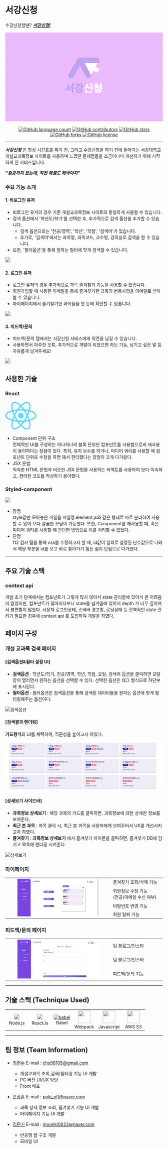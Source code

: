 # 서강신청

수강신청할땐? [**_서강신청!_**](http://sogang-sincheong.com)

[![logo](src/assets/img/logo_widever.png)](http://sogang-sincheong.com)

<p align="center">
	<a href="https://github.com/facade-team/sogang-register-web/search?l=TSX&type=code"><img alt="GitHub language count" src="https://img.shields.io/github/languages/count/facade-team/sogang-register-web"></a>
	<a href="https://github.com/facade-team/sogang-register-web/graphs/contributors"><img alt="GitHub contributors" src="https://img.shields.io/github/contributors/facade-team/sogang-register-web?color=success"></a>
	<a href="https://github.com/facade-team/sogang-register-web/stargazers"><img alt="GitHub stars" src="https://img.shields.io/github/stars/facade-team/sogang-register-web"></a>
	<a href="https://github.com/facade-team/sogang-register-web/network"><img alt="GitHub forks" src="https://img.shields.io/github/forks/facade-team/sogang-register-web"></a>
	<a href="https://github.com/facade-team/sogang-register-web/blob/master/LICENSE"><img alt="GitHub license" src="https://img.shields.io/github/license/facade-team/sogang-register-web"></a>
</p>

---

**_서강신청_** 은 항상 시간표를 짜기 전, 그리고 수강신청을 하기 전에 들어가는 서강대학교 개설교과목정보 사이트를 사용하며 느꼈던 문제점들을 조금이나마 개선하기 위해 시작하게 된 서비스입니다.

_**"컴공까지 왔는데, 직접 해결도 해봐야지"**_

### 주요 기능 소개

#### 1. 비로그인 유저

- 비로그인 유저의 경우 기존 개설교과목정보 사이트와 동일하게 사용할 수 있습니다.
- 검색 옵션에서 '학년도/학기'를 선택한 후, 추가적으로 검색 옵션을 추가할 수 있습니다.
  - 검색 옵션으로는 '전공/영역', '학년', '학점', '검색어'가 있습니다.
  - 추가로, '검색어'에서는 과목명, 과목코드, 교수명, 강의실로 검색을 할 수 있습니다.
- 또한, '필터옵션'을 통해 원하는 필터에 맞게 검색할 수 있습니다.

<img src = "https://www.notion.so/image/https%3A%2F%2Fs3-us-west-2.amazonaws.com%2Fsecure.notion-static.com%2F08a8f0b3-1211-46fc-94f2-e1fc6692f060%2F%E1%84%89%E1%85%B3%E1%84%8F%E1%85%B3%E1%84%85%E1%85%B5%E1%86%AB%E1%84%89%E1%85%A3%E1%86%BA_2021-08-15_%E1%84%8B%E1%85%A9%E1%84%92%E1%85%AE_5.52.37.png?table=block&id=b23b1df8-5deb-4522-861e-da65f486e257&spaceId=245b7cab-78ce-4eca-ad7c-a658eb996c42&width=2360&userId=de81cae8-d8ea-4da1-a571-2823f68a3d2d&cache=v2"/>

#### 2. 로그인 유저

- 로그인 유저의 경우 추가적으로 과목 즐겨찾기 기능을 사용할 수 있습니다.
- 회원가입할 때 사용한 이메일을 통해 즐겨찾기한 과목의 변동사항을 이메일로 받아 볼 수 있습니다.
- 마이페이지에서 즐겨찾기한 과목들을 한 눈에 확인할 수 있습니다.

<img src = "https://www.notion.so/image/https%3A%2F%2Fs3-us-west-2.amazonaws.com%2Fsecure.notion-static.com%2Fc84ce974-eceb-4c2a-b651-82e6064de453%2F%E1%84%89%E1%85%B3%E1%84%8F%E1%85%B3%E1%84%85%E1%85%B5%E1%86%AB%E1%84%89%E1%85%A3%E1%86%BA_2021-08-14_%E1%84%8B%E1%85%A9%E1%84%92%E1%85%AE_10.28.57.png?table=block&id=6f35cb33-f528-4106-b8a3-80eb285e16b5&spaceId=245b7cab-78ce-4eca-ad7c-a658eb996c42&width=2360&userId=de81cae8-d8ea-4da1-a571-2823f68a3d2d&cache=v2"/>

#### 3. 피드백/문의

- 피드백/문의 탭에서는 서강신청 서비스에게 의견을 남길 수 있습니다.
- 사용하면서 마주한 오류, 추가적으로 개발이 되었으면 하는 기능, 남기고 싶은 말 등 자유롭게 남겨주세요!

<img src = "https://www.notion.so/image/https%3A%2F%2Fs3-us-west-2.amazonaws.com%2Fsecure.notion-static.com%2F9d361c96-c595-46c8-a66c-2f0de2690ac2%2F%E1%84%89%E1%85%B3%E1%84%8F%E1%85%B3%E1%84%85%E1%85%B5%E1%86%AB%E1%84%89%E1%85%A3%E1%86%BA_2021-08-14_%E1%84%8B%E1%85%A9%E1%84%92%E1%85%AE_10.17.09.png?table=block&id=8c6cdd78-26fc-45e5-bf17-a5df3d0ebb43&spaceId=245b7cab-78ce-4eca-ad7c-a658eb996c42&width=2360&userId=de81cae8-d8ea-4da1-a571-2823f68a3d2d&cache=v2"/>

## 사용한 기술

### React

[<img src="data:image/svg+xml;base64,PHN2ZyB4bWxucz0iaHR0cDovL3d3dy53My5vcmcvMjAwMC9zdmciIHZpZXdCb3g9Ii0xMS41IC0xMC4yMzE3NCAyMyAyMC40NjM0OCI+CiAgPHRpdGxlPlJlYWN0IExvZ288L3RpdGxlPgogIDxjaXJjbGUgY3g9IjAiIGN5PSIwIiByPSIyLjA1IiBmaWxsPSIjNjFkYWZiIi8+CiAgPGcgc3Ryb2tlPSIjNjFkYWZiIiBzdHJva2Utd2lkdGg9IjEiIGZpbGw9Im5vbmUiPgogICAgPGVsbGlwc2Ugcng9IjExIiByeT0iNC4yIi8+CiAgICA8ZWxsaXBzZSByeD0iMTEiIHJ5PSI0LjIiIHRyYW5zZm9ybT0icm90YXRlKDYwKSIvPgogICAgPGVsbGlwc2Ugcng9IjExIiByeT0iNC4yIiB0cmFuc2Zvcm09InJvdGF0ZSgxMjApIi8+CiAgPC9nPgo8L3N2Zz4K" width ="100">](https://reactjs.org/)

- Component 단위 구조  
  전체적인 UI를 구성하는 하나하나의 블록 단위인 컴포넌트를 사용함으로써 재사용이 용이하다는 장점이 있다. 특히, 유지 보수를 하거나, 미디어 쿼리를 사용할 때 컴포넌트 단위로 수정을 하면 돼서 편리했다는 장점이 크게 다가왔다.
- JSX 문법  
  익숙한 HTML 문법과 비슷한 JSX 문법을 사용하는 리액트를 사용하여 보다 익숙하고, 편리한 코드를 작성하기 용이했다.

### Styled-component

[<img src="https://blog.kakaocdn.net/dn/AMVCv/btqGbqFAeG4/VL93Ekz0y1iyALV25fAcS1/img.png" width="100"/>](https://styled-components.com/)

- 장점  
  style값만 모아놓은 파일을 파일명.element.js와 같은 형태로 따로 분리하여 사용할 수 있어 보다 깔끔한 코딩이 가능했다. 또한, Component를 재사용할 때, 혹은 미디어 쿼리를 사용할 때 간단한 방법으로 이를 처리할 수 있었다.
- 단점  
  f12 검사 탭을 통해 css를 수정하고자 할 때, id값이 임의로 설정된 난수값으로 나와서 해당 부분을 id를 보고 바로 찾아가기 힘든 점이 단점으로 다가왔다.

---

## 주요 기술 스택

### context api

개발 초기 단계에서는 컴포넌트가 그렇게 많지 않아서 state 관리함에 있어서 큰 어려움이 없었지만, 컴포넌트가 많아지다보니 state를 넘겨줌에 있어서 depth 가 너무 깊어져서 불편함이 많았다. 사용자 로그인상태, 스낵바 경고창, 로딩상태 등 전역적인 state 관리가 필요한 경우에 context api 를 도입하여 개발을 하였다.

## 페이지 구성

### 개설 교과목 검색 페이지

#### [검색옵션&필터 설정 UI]

- **검색옵션** : 학년도/학기, 전공/영역, 학년, 학점, 요일, 검색어 옵션을 클릭하면 모달창이 열리면서 원하는 옵션을 선택할 수 있다. 선택한 옵션은 태그 형식으로 하단부에 표시된다.
- **필터옵션** : 필터옵션은 검색옵션을 통해 검색된 데이터들을 원하는 옵션에 맞게 필터링해주는 옵션이다.

![검색옵션](gif/검색옵션&필터옵션_2.gif)

#### [검색결과 렌더링]

**카드형식**의 UI를 채택하여, 직관성을 높이고자 하였다.

![카드](gif/카드.png)

#### [상세보기 사이드바]

- **과목정보 상세보기** : 해당 과목의 카드를 클릭하면, 과목정보에 대한 상세한 정보를 보여준다.
- **최근 본 과목** : 과목 클릭 시, 최근 본 과목을 사용자에게 보여주어서 UX를 개선시키고자 하였다.
- **즐겨찾기** : **과목정보 상세보기** 에서 즐겨찾기 아이콘을 클릭하면, 즐겨찾기 DB에 담기고 목록에 렌더링 시켜준다.

![상세보기](gif/즐겨찾기_2.gif)

### 마이페이지

<table>
	<tbody>
		<tr>
      <td rowspan="6"><a><div align="center"><img src="https://github.com/facade-team/sogang-register-web/blob/dev/src/Readme/mypage.png?raw=true" width="80%" height="50%" /></a></div></td>
    </tr>
    <tr>
      <td width="33%">즐겨찾기 조회/삭제 기능</td>
    </tr>
	  <tr>
	    <td>회원정보 수정 기능<br>(전공/이메일 수신 여부)</td>
	  </tr>
    <tr>
      <td>비밀번호 변경 기능</td>
    </tr>
    <tr>
      <td>회원 탈퇴 기능</td>
    </tr>
  </tbody>
</table>

### 피드백/문의 페이지

<table>
	<tbody>
		<tr>
      <td rowspan="6"><a><div align="center"><img src="https://github.com/facade-team/sogang-register-web/blob/dev/src/Readme/feedback.png?raw=true" width="80%" height="40%"></a></div></td>
      <td width="33%">팀 블로그/인스타</td>
    </tr>
    <tr>
      <td width="33%">팀 블로그/인스타</td>
    </tr>
    <tr>
      <td>피드백/문의 기능</td>
    </tr>
  </tbody>
</table>

---

## 기술 스택 (Technique Used)

<table>
  <tbody>
    <tr>
      <td width="60">
        <div align="center"><a href="https://nodejs.org" target="_blank"><img src="https://upload.wikimedia.org/wikipedia/commons/thumb/d/d9/Node.js_logo.svg/1180px-Node.js_logo.svg.png" /></a><br>Node.js</br></div>
      </td>
      <td width="60">
        <div align="center"><a href="https://nodejs.org" target="_blank"><img src="https://upload.wikimedia.org/wikipedia/commons/a/a7/React-icon.svg"  /></a><br>ReactJs</br></div>
      </td>
      <td>
        <div align="center"><a href="https://babeljs.io/" target="_blank"> <img src="https://www.vectorlogo.zone/logos/babeljs/babeljs-icon.svg" alt="babel" width="40" height="40"/> 
        </a><br>Babel</br></div>
      </td>
      <td>
        <div align="center"><a href="https://webpack.js.org" target="_blank"><img src="https://t1.daumcdn.net/cfile/tistory/999AF54B5B93D78C25?download" width="40" height="40" /></a><br>Webpack</br></div>
      </td>
      <td width="60">
        <div align="center"><a href="https://developer.mozilla.org/en-US/docs/Web/JavaScript" target="_blank"><img src="https://upload.wikimedia.org/wikipedia/commons/thumb/9/99/Unofficial_JavaScript_logo_2.svg/2048px-Unofficial_JavaScript_logo_2.svg.png" width="40" height="40" /></a><br>Javascript</br></div>
      </td>
      <td width="60">
        <div align="center"><a href="https://aws.amazon.com/ko/s3/" target="_blank"> <img src="https://upload.wikimedia.org/wikipedia/commons/thumb/b/bc/Amazon-S3-Logo.svg/1200px-Amazon-S3-Logo.svg.png" width="40" height="40" /></a><br>AWS S3</br></div>
      </td>      
    </tr>
  </tbody>
</table>

---

## 팀 정보 (Team Information)

- [최현수](https://github.com/Keep-Going-HyeonSoo) E-mail : [chs98105@gmail.com](mailto:chs98105@gmail.com)

  - 개설교과목 조회,검색/필터링 기능 UI 개발
  - PC 버전 UI/UX 담당
  - Front 배포

- [오상훈](https://github.com/poki1219) E-mail : [poki_off@naver.com](mailto:poki_off@naver.com)

  - 과목 상세 정보 조회, 즐겨찾기 기능 UI 개발
  - 마이페이지 기능 UI 개발

- [김문기](https://github.com/moong23) E-mail : [moonki0623@naver.com](mailto:moonki0623@naver.com)
  - 반응형 웹 구조 개발
  - 모바일 UI
